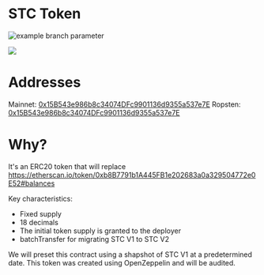 # STC Token
![example branch parameter](https://github.com/StudentCoinTeam/stc-erc20-v2/actions/workflows/node.js.yml/badge.svg)

![](https://uploads-ssl.webflow.com/5f3ad4a42c09d0a40a00f028/5f6e0ce6112156096b2689c4_Screenshot_2020-09-25%205f6c95357d5b80325337c295_STC%20Whitepaper%20pdf.png)

# Addresses
Mainnet: [0x15B543e986b8c34074DFc9901136d9355a537e7E](https://etherscan.io/address/0x15b543e986b8c34074dfc9901136d9355a537e7e)
Ropsten: [0x15B543e986b8c34074DFc9901136d9355a537e7E](https://ropsten.etherscan.io/address/0x15b543e986b8c34074dfc9901136d9355a537e7e)

# Why?
It's an ERC20 token that will replace https://etherscan.io/token/0xb8B7791b1A445FB1e202683a0a329504772e0E52#balances

Key characteristics:

- Fixed supply
- 18 decimals
- The initial token supply is granted to the deployer
- batchTransfer for migrating STC V1 to STC V2

We will preset this contract using a shapshot of STC V1 at a predetermined date.
This token was created using OpenZeppelin and will be audited. 
